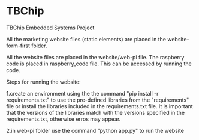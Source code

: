 # TBChip
TBChip Embedded Systems Project

All the marketing website files (static elements) are placed in the website-form-first folder.

All the website files are placed in the website/web-pi file. The raspberry code is placed in raspberry_code file. This can be accessed by running the code.

Steps for running the website:

1.create an environment using the the command "pip install -r requirements.txt" to use the pre-defined libraries from the "requirements" file
or
install the libraries included in the requirements.txt file. It is important that the versions of the libraries match with the versions specified in the requirements.txt, otherwise erros may appear.

2.in web-pi folder use the command "python app.py" to run the website

